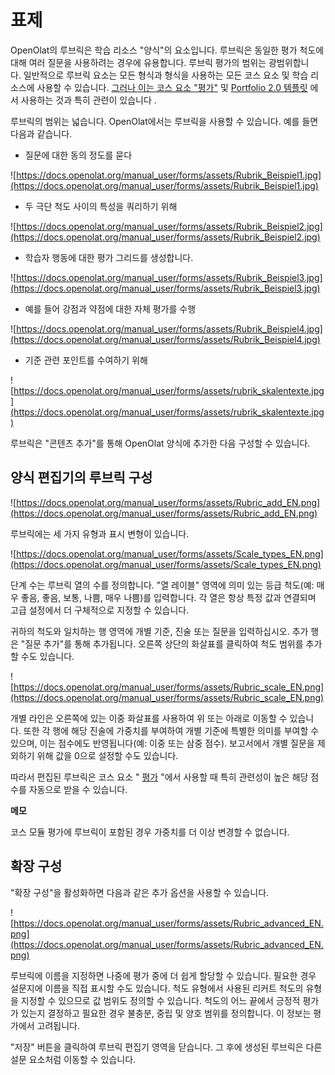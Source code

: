 # 표제

OpenOlat의 루브릭은 학습 리소스 "양식"의 요소입니다. 루브릭은 동일한 평가 척도에 대해 여러 질문을 사용하려는 경우에 유용합니다. 루브릭 평가의 범위는 광범위합니다. 일반적으로 루브릭 요소는 모든 형식과 형식을 사용하는 모든 코스 요소 및 학습 리소스에 사용할 수 있습니다. [그러나 이는 코스 요소 "평가"](https://docs.openolat.org/manual_user/forms/Forms_in_Rubric_Scoring/) 및 [Portfolio 2.0 템플릿](https://docs.openolat.org/manual_user/forms/Forms_in_the_ePortfolio_template/) 에서 사용하는 것과 특히 관련이 있습니다 .

루브릭의 범위는 넓습니다. OpenOlat에서는 루브릭을 사용할 수 있습니다. 예를 들면 다음과 같습니다.

- 질문에 대한 동의 정도를 묻다

![https://docs.openolat.org/manual_user/forms/assets/Rubrik_Beispiel1.jpg](https://docs.openolat.org/manual_user/forms/assets/Rubrik_Beispiel1.jpg)

- 두 극단 척도 사이의 특성을 쿼리하기 위해

![https://docs.openolat.org/manual_user/forms/assets/Rubrik_Beispiel2.jpg](https://docs.openolat.org/manual_user/forms/assets/Rubrik_Beispiel2.jpg)

- 학습자 행동에 대한 평가 그리드를 생성합니다.

![https://docs.openolat.org/manual_user/forms/assets/Rubrik_Beispiel3.jpg](https://docs.openolat.org/manual_user/forms/assets/Rubrik_Beispiel3.jpg)

- 예를 들어 강점과 약점에 대한 자체 평가를 수행

![https://docs.openolat.org/manual_user/forms/assets/Rubrik_Beispiel4.jpg](https://docs.openolat.org/manual_user/forms/assets/Rubrik_Beispiel4.jpg)

- 기준 관련 포인트를 수여하기 위해

![https://docs.openolat.org/manual_user/forms/assets/rubrik_skalentexte.jpg](https://docs.openolat.org/manual_user/forms/assets/rubrik_skalentexte.jpg)

루브릭은 "콘텐츠 추가"를 통해 OpenOlat 양식에 추가한 다음 구성할 수 있습니다.

## 양식 편집기의 루브릭 구성

![https://docs.openolat.org/manual_user/forms/assets/Rubric_add_EN.png](https://docs.openolat.org/manual_user/forms/assets/Rubric_add_EN.png)

루브릭에는 세 가지 유형과 표시 변형이 있습니다.

![https://docs.openolat.org/manual_user/forms/assets/Scale_types_EN.png](https://docs.openolat.org/manual_user/forms/assets/Scale_types_EN.png)

단계 수는 루브릭 열의 수를 정의합니다. "열 레이블" 영역에 의미 있는 등급 척도(예: 매우 좋음, 좋음, 보통, 나쁨, 매우 나쁨)를 입력합니다. 각 열은 항상 특정 값과 연결되며 고급 설정에서 더 구체적으로 지정할 수 있습니다.

귀하의 척도와 일치하는 행 영역에 개별 기준, 진술 또는 질문을 입력하십시오. 추가 행은 "질문 추가"를 통해 추가됩니다. 오른쪽 상단의 화살표를 클릭하여 척도 범위를 추가할 수도 있습니다.

![https://docs.openolat.org/manual_user/forms/assets/Rubric_scale_EN.png](https://docs.openolat.org/manual_user/forms/assets/Rubric_scale_EN.png)

개별 라인은 오른쪽에 있는 이중 화살표를 사용하여 위 또는 아래로 이동할 수 있습니다. 또한 각 행에 해당 진술에 가중치를 부여하여 개별 기준에 특별한 의미를 부여할 수 있으며, 이는 점수에도 반영됩니다(예: 이중 또는 삼중 점수). 보고서에서 개별 질문을 제외하기 위해 값을 0으로 설정할 수도 있습니다.

따라서 편집된 루브릭은 코스 요소 " [평가](https://docs.openolat.org/manual_user/course_elements/Knowledge_Transfer/) "에서 사용할 때 특히 관련성이 높은 해당 점수를 자동으로 받을 수 있습니다.

**메모**

코스 모듈 평가에 루브릭이 포함된 경우 가중치를 더 이상 변경할 수 없습니다.

## 확장 구성

"확장 구성"을 활성화하면 다음과 같은 추가 옵션을 사용할 수 있습니다.

![https://docs.openolat.org/manual_user/forms/assets/Rubric_advanced_EN.png](https://docs.openolat.org/manual_user/forms/assets/Rubric_advanced_EN.png)

루브릭에 이름을 지정하면 나중에 평가 중에 더 쉽게 할당할 수 있습니다. 필요한 경우 설문지에 이름을 직접 표시할 수도 있습니다. 척도 유형에서 사용된 리커트 척도의 유형을 지정할 수 있으므로 값 범위도 정의할 수 있습니다. 척도의 어느 끝에서 긍정적 평가가 있는지 결정하고 필요한 경우 불충분, 중립 및 양호 범위를 정의합니다. 이 정보는 평가에서 고려됩니다.

"저장" 버튼을 클릭하여 루브릭 편집기 영역을 닫습니다. 그 후에 생성된 루브릭은 다른 설문 요소처럼 이동할 수 있습니다.